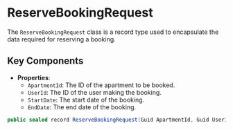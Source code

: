 # ReserveBookingRequest

The `ReserveBookingRequest` class is a record type used to encapsulate the data required for reserving a booking.

## Key Components

- **Properties**: 
  - `ApartmentId`: The ID of the apartment to be booked.
  - `UserId`: The ID of the user making the booking.
  - `StartDate`: The start date of the booking.
  - `EndDate`: The end date of the booking.

```csharp
public sealed record ReserveBookingRequest(Guid ApartmentId, Guid UserId, DateOnly StartDate, DateOnly EndDate);
``` 